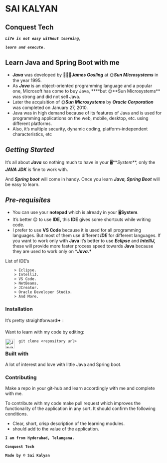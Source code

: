 # SAI KALYAN

## **Conquest Tech**

**_`Life is not easy without learning,`_**

**_`learn and execute.`_**

## **Learn Java and Spring Boot with me**

- **_Java_** was developed by 🧑🏼‍💻**_James Gosling_** at 🌞**_Sun Microsystems_** in the year 1995.
- As **_Java_** is an object-oriented programming language and a popular one, Microsoft has come to buy Java, \***\*but 🌞**Sun Microsystems\*\* was strong and did not sell Java.
- Later the acquisition of 🌞**_Sun Microsystems_** by **_Oracle Corporation_** was completed on January 27, 2010.
- Java was in high demand because of its features of Java and is used for programming applications on the web, mobile, desktop, etc. using different platforms.
- Also, it’s multiple security, dynamic coding, platform-independent characteristics, etc

## **_Getting Started_**

It’s all about **_Java_** so nothing much to have in your 🖥️**_System_**, only the **_JAVA JDK_** is fine to work with.

And **_Spring boot_** will come in handy. Once you learn **_Java, Spring Boot_** will be easy to learn.

## **_Pre-requisites_**

- You can use your **notepad** which is already in your 🖥️**System**.
- It’s better 😌 to use **IDE,** this **IDE** gives some shortcuts while writing code.
- I prefer to use **VS Code** because it is used for all programming languages. But most of them use different **_IDE_** for different languages. If you want to work only with **Java** it’s better to use **_Eclipse_** and **_IntelliJ,_** these will provide more faster process speed towards **Java** because they are used to work only on \***_Java_.\***

<summary>List of IDE’s</summary>
<!--All you need is a blank line-->

        > Eclipse.
        > IntelliJ.
        > VS Code.
        > NetBeans.
        > JCreator.
        > Oracle Developer Studio.
        > And More.

</details>

### **Installation**

It’s pretty straightforward⏩ :

Want to learn with my code by editing:

<img align="left" alt="Java" width="30px" style="padding-right:10px;" src="https://cdn.jsdelivr.net/gh/devicons/devicon/icons/git/git-original.svg" />
 
```git clone <repository url> ```

### **Built with**

A lot of interest and love with little Java and Spring boot.

### **Contributing**

Make a repo in your git-hub and learn accordingly with me and complete with me.

To contribute with my code make pull request which improves the functionality of the application in any sort. It should confirm the following conditions.

- Clear, short, crisp description of the learning modules.
- should add to the value of the application.

**`I am from Hyderabad, Telangana.`**

**`Conquest Tech`**

**`Made by ©️ Sai Kalyan`**
